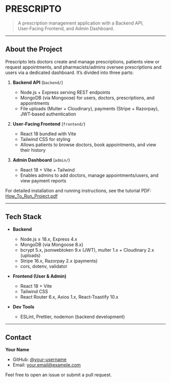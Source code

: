 # PRESCRIPTO

> A prescription management application with a Backend API, User‑Facing Frontend, and Admin Dashboard.

---

## About the Project

Prescripto lets doctors create and manage prescriptions, patients view or request appointments, and pharmacists/admins oversee prescriptions and users via a dedicated dashboard. It’s divided into three parts:

1. **Backend API** (`backend/`)  
   - Node.js + Express serving REST endpoints  
   - MongoDB (via Mongoose) for users, doctors, prescriptions, and appointments  
   - File uploads (Multer + Cloudinary), payments (Stripe + Razorpay), JWT‑based authentication

2. **User‑Facing Frontend** (`frontend/`)  
   - React 18 bundled with Vite  
   - Tailwind CSS for styling  
   - Allows patients to browse doctors, book appointments, and view their history

3. **Admin Dashboard** (`admin/`)  
   - React 18 + Vite + Tailwind  
   - Enables admins to add doctors, manage appointments/users, and view payment reports

For detailed installation and running instructions, see the tutorial PDF:  
[How_To_Run_Project.pdf](./How_To_Run_Project.pdf)

---

## Tech Stack

- **Backend**  
  - Node.js ≥ 18.x, Express 4.x  
  - MongoDB (via Mongoose 8.x)  
  - bcrypt 5.x, jsonwebtoken 9.x (JWT), multer 1.x + Cloudinary 2.x (uploads)  
  - Stripe 16.x, Razorpay 2.x (payments)  
  - cors, dotenv, validator

- **Frontend (User & Admin)**  
  - React 18 + Vite  
  - Tailwind CSS  
  - React Router 6.x, Axios 1.x, React‑Toastify 10.x

- **Dev Tools**  
  - ESLint, Prettier, nodemon (backend development)

---

## Contact

**Your Name**  
- GitHub: [@your-username](https://github.com/your-username)  
- Email: your.email@example.com  

Feel free to open an issue or submit a pull request.  
